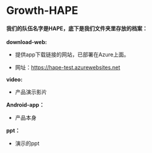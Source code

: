 # Growth-HAPE

#### 我们的队伍名字是HAPE，底下是我们文件夹里存放的档案：

**download-web:** 

- 提供app下载链接的网站，已部署在Azure上面。

- 网址：https://hape-test.azurewebsites.net

**video:**

- 产品演示影片

**Android-app：**

- 产品本身

**ppt：**

- 演示的ppt